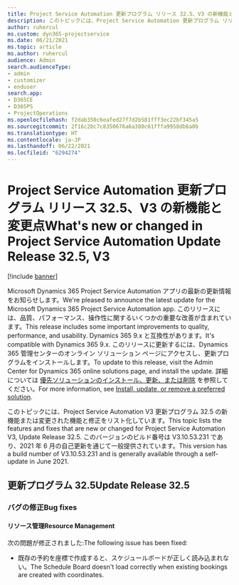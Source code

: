 ```yaml
---
title: Project Service Automation 更新プログラム リリース 32.5、V3 の新機能と変更点
description: このトピックには、Project Service Automation 更新プログラム リリース 32.5、V3 で利用可能な機能と修正をリスト化しています。
author: ruhercul
ms.custom: dyn365-projectservice
ms.date: 06/21/2021
ms.topic: article
ms.author: ruhercul
audience: Admin
search.audienceType:
- admin
- customizer
- enduser
search.app:
- D365CE
- D365PS
- ProjectOperations
ms.openlocfilehash: f2dab350c6eafed27f7d2b581fff3ec22bf345a5
ms.sourcegitcommit: 2f16c2bc7c8350676a6a380c61fffa9958db6a0b
ms.translationtype: HT
ms.contentlocale: ja-JP
ms.lasthandoff: 06/22/2021
ms.locfileid: "6294274"
---
```

# <a name="whats-new-or-changed-in-project-service-automation-update-release-325-v3"></a><span data-ttu-id="a2c47-103">Project Service Automation 更新プログラム リリース 32.5、V3 の新機能と変更点</span><span class="sxs-lookup"><span data-stu-id="a2c47-103">What's new or changed in Project Service Automation Update Release 32.5, V3</span></span>

[!include [banner](../includes/psa-now-project-operations.md)]

<span data-ttu-id="a2c47-104">Microsoft Dynamics 365 Project Service Automation アプリの最新の更新情報をお知らせします。</span><span class="sxs-lookup"><span data-stu-id="a2c47-104">We're pleased to announce the latest update for the Microsoft Dynamics 365 Project Service Automation app.</span></span> <span data-ttu-id="a2c47-105">このリリースには、品質、パフォーマンス、操作性に関するいくつかの重要な改善が含まれています。</span><span class="sxs-lookup"><span data-stu-id="a2c47-105">This release includes some important improvements to quality, performance, and usability.</span></span> <span data-ttu-id="a2c47-106">Dynamics 365 9.x と互換性があります。</span><span class="sxs-lookup"><span data-stu-id="a2c47-106">It's compatible with Dynamics 365 9.x.</span></span> <span data-ttu-id="a2c47-107">このリリースに更新するには、Dynamics 365 管理センターのオンライン ソリューション ページにアクセスし、更新プログラムをインストールします。</span><span class="sxs-lookup"><span data-stu-id="a2c47-107">To update to this release, visit the Admin Center for Dynamics 365 online solutions page, and install the update.</span></span> <span data-ttu-id="a2c47-108">詳細については [優先ソリューションのインストール、更新、または削除](/power-platform/admin/install-remove-preferred-solution) を参照してください。</span><span class="sxs-lookup"><span data-stu-id="a2c47-108">For more information, see [Install, update, or remove a preferred solution](/power-platform/admin/install-remove-preferred-solution).</span></span>

<span data-ttu-id="a2c47-109">このトピックには、Project Service Automation V3 更新プログラム 32.5 の新機能または変更された機能と修正をリスト化しています。</span><span class="sxs-lookup"><span data-stu-id="a2c47-109">This topic lists the features and fixes that are new or changed for Project Service Automation V3, Update Release 32.5.</span></span> <span data-ttu-id="a2c47-110">このバージョンのビルド番号は V3.10.53.231 であり、2021 年 6 月の自己更新を通じて一般提供されています。</span><span class="sxs-lookup"><span data-stu-id="a2c47-110">This version has a build number of V3.10.53.231 and is generally available through a self-update in June 2021.</span></span>

## <a name="update-release-325"></a><span data-ttu-id="a2c47-111">更新プログラム 32.5</span><span class="sxs-lookup"><span data-stu-id="a2c47-111">Update Release 32.5</span></span>

### <a name="bug-fixes"></a><span data-ttu-id="a2c47-112">バグの修正</span><span class="sxs-lookup"><span data-stu-id="a2c47-112">Bug fixes</span></span>

#### <a name="resource-management"></a><span data-ttu-id="a2c47-113">リソース管理</span><span class="sxs-lookup"><span data-stu-id="a2c47-113">Resource Management</span></span>

<span data-ttu-id="a2c47-114">次の問題が修正されました:</span><span class="sxs-lookup"><span data-stu-id="a2c47-114">The following issue has been fixed:</span></span>

- <span data-ttu-id="a2c47-115">既存の予約を座標で作成すると、スケジュールボードが正しく読み込まれない。</span><span class="sxs-lookup"><span data-stu-id="a2c47-115">The Schedule Board doesn't load correctly when existing bookings are created with coordinates.</span></span>

